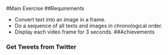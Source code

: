 #Main Exercise
##Requirements
- Convert text into an image in a frame.
- Do a sequence of all texts and images in chronological order.
- Display each video frame for 3 seconds.
##Achievements
### Get Tweets from Twitter


